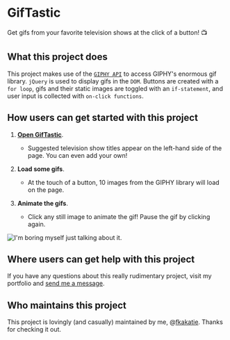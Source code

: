 # GifTastic #

Get gifs from your favorite television shows at the click of a button! :tv:

## What this project does ## 

This project makes use of the [`GIPHY API`](https://developers.giphy.com/) to access GIPHY's enormous gif library. `jQuery` is used to display gifs in the `DOM`. Buttons are created with a `for loop`, gifs and their static images are toggled with an `if-statement`, and user input is collected with `on-click functions`.

## How users can get started with this project ## 

1. **[Open GifTastic](https://fkakatie.github.io/giftastic/)**.
    - Suggested television show titles appear on the left-hand side of the page. You can even add your own!

2. **Load some gifs**.
    - At the touch of a button, 10 images from the GIPHY library will load on the page. 

3. **Animate the gifs**.
    - Click any still image to animate the gif! Pause the gif by clicking again.
    
![I'm boring myself just talking about it.](https://i.giphy.com/media/l3bwrFzIUMEM0/200.gif)

## Where users can get help with this project ##

If you have any questions about this really rudimentary project, visit my portfolio and [send me a message](https://fkakatie.github.io/contact).

## Who maintains this project ## 

This project is lovingly (and casually) maintained by me, @[fkakatie](https://github.com/fkakatie). Thanks for checking it out.
